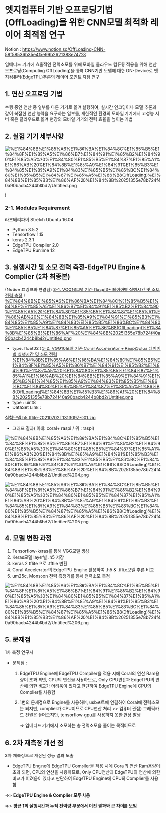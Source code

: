 # 엣지컴퓨터 기반 오프로딩기법(OffLoading)을 위한 CNN모델 최적화 레이어 최적점 연구

Notion : https://www.notion.so/OffLoading-CNN-58f58536b35e4f5e99b2621388e74723

임베디드 기기에 효율적인 전력소모를 위해 모바일 클라우드 컴퓨팅 적용을 위해 연산 오프로딩(Computing OffLoading)을 통해 CNN기반 모델에 대한 ON-Device로 엣지컴퓨터(EdgeTPU)추론의 레이어 포인트 지점 연구

## 1. 연산 오프로딩 기법

수행 중인 연산 중 일부를 다른 기기로 옮겨 실행하여, 실시간 인코딩이나 모델 추론과 같이 복잡한 연산 능력을 요구하는 일부를, 제한적인 환경의 모바일 기기에서 고성능 서버 혹은 클라우드로 옮겨 현장의 모바일 기기의 전력 효율을 높이는 기법

## 2. 실험 기기 세부사항

![%E1%84%8B%E1%85%A6%E1%86%BA%E1%84%8C%E1%85%B5%E1%84%8F%E1%85%A5%E1%86%B7%E1%84%91%E1%85%B2%E1%84%90%E1%85%A5%20%E1%84%80%E1%85%B5%E1%84%87%E1%85%A1%E1%86%AB%20%E1%84%8B%E1%85%A9%E1%84%91%E1%85%B3%E1%84%85%E1%85%A9%E1%84%83%E1%85%B5%E1%86%BC%E1%84%80%E1%85%B5%E1%84%87%E1%85%A5%E1%86%B8(OffLoading)%E1%84%8B%E1%85%B3%E1%86%AF%20%E1%84%8B%20251355e78b724f40a90bacb4244b8bd2/Untitled.png](https://github.com/justin95214/EdgeTPU-Computing-OffLoading-Layer_Optimized_Point/blob/main/Resource/chart.png)

!

### 2-1. Modules Requirement

라즈베리파이 Stretch Ubuntu 16.04
- Python 3.5.2
- Tensorflow 1.15
- keras 2.3.1
- EdgeTPU Compiler 2.0
- EdgeTPU Runtime 12

## 3. 실행시간 및 소모 전력 측정-EdgeTPU Engine & Complier (2차 최종본)
(Notion 표링크와 연결됨)
[3-1. VGG16모델 기준 Raspi3+ 레이어별 실행시간 및 소모 전력 측정](https://www.notion.so/2a87febb01cb4daa9021a660d1c9c267)
!
[%E1%84%8B%E1%85%A6%E1%86%BA%E1%84%8C%E1%85%B5%E1%84%8F%E1%85%A5%E1%86%B7%E1%84%91%E1%85%B2%E1%84%90%E1%85%A5%20%E1%84%80%E1%85%B5%E1%84%87%E1%85%A1%E1%86%AB%20%E1%84%8B%E1%85%A9%E1%84%91%E1%85%B3%E1%84%85%E1%85%A9%E1%84%83%E1%85%B5%E1%86%BC%E1%84%80%E1%85%B5%E1%84%87%E1%85%A5%E1%86%B8(OffLoading)%E1%84%8B%E1%85%B3%E1%86%AF%20%E1%84%8B%20251355e78b724f40a90bacb4244b8bd2/Untitled.png](https://github.com/justin95214/EdgeTPU-Computing-OffLoading-Layer_Optimized_Point/blob/main/Resource/raspi.png)
- type: float32
!
[3-2. VGG16모델 기준 Coral Accelerator + Raspi3plus 레이어별 실행시간 및 소모 전력 ](https://www.notion.so/b6f72a1e6bdd4602a9733d70100f8abf)
[%E1%84%8B%E1%85%A6%E1%86%BA%E1%84%8C%E1%85%B5%E1%84%8F%E1%85%A5%E1%86%B7%E1%84%91%E1%85%B2%E1%84%90%E1%85%A5%20%E1%84%80%E1%85%B5%E1%84%87%E1%85%A1%E1%86%AB%20%E1%84%8B%E1%85%A9%E1%84%91%E1%85%B3%E1%84%85%E1%85%A9%E1%84%83%E1%85%B5%E1%86%BC%E1%84%80%E1%85%B5%E1%84%87%E1%85%A5%E1%86%B8(OffLoading)%E1%84%8B%E1%85%B3%E1%86%AF%20%E1%84%8B%20251355e78b724f40a90bacb4244b8bd2/Untitled.png](https://github.com/justin95214/EdgeTPU-Computing-OffLoading-Layer_Optimized_Point/blob/main/Resource/coral.png)
- type : uint8
- DataSet Link :

[실험모델 h5 tflite-20210702T131309Z-001.zip](https://drive.google.com/file/d/1ALiP4MigxddU9ljWFnOEK__WbI-zgsvn/view?usp=drivesdk)

- 그래프 결과( 아래: coral+ raspi / 위 : raspi)

![%E1%84%8B%E1%85%A6%E1%86%BA%E1%84%8C%E1%85%B5%E1%84%8F%E1%85%A5%E1%86%B7%E1%84%91%E1%85%B2%E1%84%90%E1%85%A5%20%E1%84%80%E1%85%B5%E1%84%87%E1%85%A1%E1%86%AB%20%E1%84%8B%E1%85%A9%E1%84%91%E1%85%B3%E1%84%85%E1%85%A9%E1%84%83%E1%85%B5%E1%86%BC%E1%84%80%E1%85%B5%E1%84%87%E1%85%A5%E1%86%B8(OffLoading)%E1%84%8B%E1%85%B3%E1%86%AF%20%E1%84%8B%20251355e78b724f40a90bacb4244b8bd2/Untitled%204.png](%E1%84%8B%E1%85%A6%E1%86%BA%E1%84%8C%E1%85%B5%E1%84%8F%E1%85%A5%E1%86%B7%E1%84%91%E1%85%B2%E1%84%90%E1%85%A5%20%E1%84%80%E1%85%B5%E1%84%87%E1%85%A1%E1%86%AB%20%E1%84%8B%E1%85%A9%E1%84%91%E1%85%B3%E1%84%85%E1%85%A9%E1%84%83%E1%85%B5%E1%86%BC%E1%84%80%E1%85%B5%E1%84%87%E1%85%A5%E1%86%B8(OffLoading)%E1%84%8B%E1%85%B3%E1%86%AF%20%E1%84%8B%20251355e78b724f40a90bacb4244b8bd2/Untitled%204.png)

![%E1%84%8B%E1%85%A6%E1%86%BA%E1%84%8C%E1%85%B5%E1%84%8F%E1%85%A5%E1%86%B7%E1%84%91%E1%85%B2%E1%84%90%E1%85%A5%20%E1%84%80%E1%85%B5%E1%84%87%E1%85%A1%E1%86%AB%20%E1%84%8B%E1%85%A9%E1%84%91%E1%85%B3%E1%84%85%E1%85%A9%E1%84%83%E1%85%B5%E1%86%BC%E1%84%80%E1%85%B5%E1%84%87%E1%85%A5%E1%86%B8(OffLoading)%E1%84%8B%E1%85%B3%E1%86%AF%20%E1%84%8B%20251355e78b724f40a90bacb4244b8bd2/Untitled%205.png](%E1%84%8B%E1%85%A6%E1%86%BA%E1%84%8C%E1%85%B5%E1%84%8F%E1%85%A5%E1%86%B7%E1%84%91%E1%85%B2%E1%84%90%E1%85%A5%20%E1%84%80%E1%85%B5%E1%84%87%E1%85%A1%E1%86%AB%20%E1%84%8B%E1%85%A9%E1%84%91%E1%85%B3%E1%84%85%E1%85%A9%E1%84%83%E1%85%B5%E1%86%BC%E1%84%80%E1%85%B5%E1%84%87%E1%85%A5%E1%86%B8(OffLoading)%E1%84%8B%E1%85%B3%E1%86%AF%20%E1%84%8B%20251355e78b724f40a90bacb4244b8bd2/Untitled%205.png)

## 4. 모델 변환 과정

1. Tensorflow-keras를 통해 VGG모델 생성
2. Keras모델 layer별 .h5 저장
3. keras 2 tflite 으로 .tftlie 변환
4. Coral Accelerator의 EdgeTPU Engine 활용하여 .h5 & .tflite모델 추론 비교
5.  um25c, Monsoon 전력 측정기를 통해 전력소모 측정

![%E1%84%8B%E1%85%A6%E1%86%BA%E1%84%8C%E1%85%B5%E1%84%8F%E1%85%A5%E1%86%B7%E1%84%91%E1%85%B2%E1%84%90%E1%85%A5%20%E1%84%80%E1%85%B5%E1%84%87%E1%85%A1%E1%86%AB%20%E1%84%8B%E1%85%A9%E1%84%91%E1%85%B3%E1%84%85%E1%85%A9%E1%84%83%E1%85%B5%E1%86%BC%E1%84%80%E1%85%B5%E1%84%87%E1%85%A5%E1%86%B8(OffLoading)%E1%84%8B%E1%85%B3%E1%86%AF%20%E1%84%8B%20251355e78b724f40a90bacb4244b8bd2/Untitled%206.png](%E1%84%8B%E1%85%A6%E1%86%BA%E1%84%8C%E1%85%B5%E1%84%8F%E1%85%A5%E1%86%B7%E1%84%91%E1%85%B2%E1%84%90%E1%85%A5%20%E1%84%80%E1%85%B5%E1%84%87%E1%85%A1%E1%86%AB%20%E1%84%8B%E1%85%A9%E1%84%91%E1%85%B3%E1%84%85%E1%85%A9%E1%84%83%E1%85%B5%E1%86%BC%E1%84%80%E1%85%B5%E1%84%87%E1%85%A5%E1%86%B8(OffLoading)%E1%84%8B%E1%85%B3%E1%86%AF%20%E1%84%8B%20251355e78b724f40a90bacb4244b8bd2/Untitled%206.png)

## 5. 문제점

1차 측정 연구시

- 문제점 :
    1. EdgeTPU Engine에 EdgeTPU Compiler을 적용 시에 Coral의 연산 Ram용량이 초과 되면, CPU의 연산을 사용하므로, Only CPU연산과 EdgeTPU의 연산에 의한 비교가 어려움이 있다고 판단하여 EdgeTPU Engine에 CPU의 Complier를 사용함
    2.  1번의 문제점으로 Engine를 사용하여, usb포트에 연결하여 Coral에 전력소모는 되지만, complier가 CPU이므로 CPU연산 처리 >> 컴퓨터 관점) 그래픽카드 전원은 들어오지만, tensorflow-gpu를 사용하지 못한 현상 발생

        ⇒  임베디드 기기에서 소모하는 총 전력소모을 줄이는 목적이므로

## 6. 2차 재측정 개선 점

2차 재측정으로 개선된 성능 결과 도출

- EdgeTPU Engine에 EdgeTPU Compiler을 적용 시에 Coral의 연산 Ram용량이 초과 되면, CPU의 연산을 사용하므로, Only CPU연산과 EdgeTPU의 연산에 의한 비교가 어려움이 있다고 판단하여 EdgeTPU Engine에 CPU의 Complier를 사용함

⇒> **EdgeTPU Engine & Complier 모두 사용**

⇒> **평균 1회 실행시간과 누적 전력량 부문에서 이전 결과와 큰 차이를 보임**
